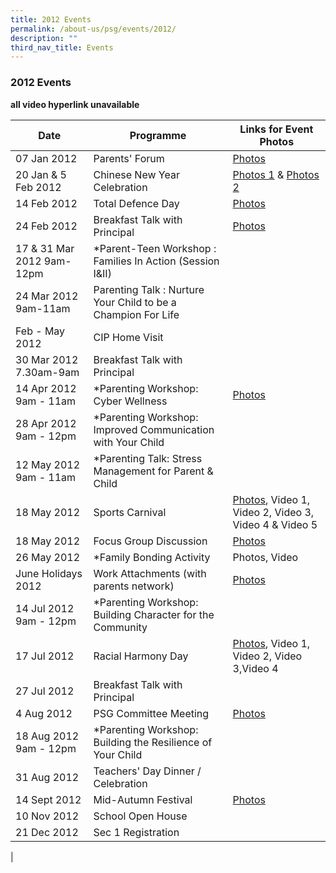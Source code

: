 ```yaml
---
title: 2012 Events
permalink: /about-us/psg/events/2012/
description: ""
third_nav_title: Events
---
```

### **2012 Events**

**all video hyperlink unavailable**

| Date | Programme | Links for Event Photos |
|---|---|---|
| 07 Jan 2012 | Parents' Forum | [Photos](https://staging.d1ph2u5puaqsvh.amplifyapp.com/about-us/psg/event-photos/2012/parent-forum/) |
| 20 Jan & 5 Feb 2012 | Chinese New Year Celebration | [Photos 1](https://staging.d1ph2u5puaqsvh.amplifyapp.com/about-us/psg/event-photos/2012/cny/) & [Photos 2](https://staging.d1ph2u5puaqsvh.amplifyapp.com/about-us/psg/event-photos/2012/qingchuntuanbai/) |
| 14 Feb 2012 | Total Defence Day | [Photos](https://staging.d1ph2u5puaqsvh.amplifyapp.com/about-us/psg/event-photos/2012/total-defence-day/) |
| 24 Feb 2012 | Breakfast Talk with Principal | [Photos](https://staging.d1ph2u5puaqsvh.amplifyapp.com/about-us/psg/event-photos/2012/bfast-talk-with-principal/) |
| 17 & 31 Mar 2012 9am-12pm | *Parent-Teen Workshop : Families In Action (Session I&II) |  |
| 24 Mar 2012 9am-11am | Parenting Talk : Nurture Your Child to be a Champion For Life |  |
| Feb - May 2012 | CIP Home Visit |  |
| 30 Mar 2012 7.30am-9am | Breakfast Talk with Principal |  |
| 14 Apr 2012 9am - 11am | *Parenting Workshop: Cyber Wellness | [Photos](https://staging.d1ph2u5puaqsvh.amplifyapp.com/about-us/psg/event-photos/2012/cyberwellness/) |
| 28 Apr 2012 9am - 12pm | *Parenting Workshop: Improved Communication with Your Child |  |
| 12 May 2012 9am - 11am | *Parenting Talk: Stress Management for Parent & Child |  |
| 18 May 2012 | Sports Carnival | [Photos](https://staging.d1ph2u5puaqsvh.amplifyapp.com/about-us/psg/event-photos/2012/sports-carnival/), Video 1, Video 2, Video 3, Video 4 & Video 5 |
| 18 May 2012 | Focus Group Discussion | [Photos](https://staging.d1ph2u5puaqsvh.amplifyapp.com/about-us/psg/event-photos/2012/focus-group-discussion/) |
| 26 May 2012 | *Family Bonding Activity | Photos, Video |
| June Holidays 2012 | Work Attachments (with parents network) | [Photos](https://staging.d1ph2u5puaqsvh.amplifyapp.com/about-us/psg/event-photos/2012/work-attachment/) |
| 14 Jul 2012 9am - 12pm | *Parenting Workshop: Building Character for the Community |  |
| 17 Jul 2012 | Racial Harmony Day | [Photos](https://staging.d1ph2u5puaqsvh.amplifyapp.com/about-us/psg/event-photos/2012/rhd/), Video 1, Video 2, Video 3,Video 4 |
| 27 Jul 2012 | Breakfast Talk with Principal |  |
| 4 Aug 2012 | PSG Committee Meeting | [Photos](https://staging.d1ph2u5puaqsvh.amplifyapp.com/about-us/psg/event-photos/2012/committee-meeting/) |
| 18 Aug 2012 9am - 12pm | *Parenting Workshop: Building the Resilience of Your Child |  |
| 31 Aug 2012 | Teachers' Day Dinner / Celebration |  |
| 14 Sept 2012 | Mid-Autumn Festival | [Photos](https://staging.d1ph2u5puaqsvh.amplifyapp.com/about-us/psg/event-photos/2012/mid-autumn-festival/) |
| 10 Nov 2012 | School Open House |  |
| 21 Dec 2012 | Sec 1 Registration |  |
|

